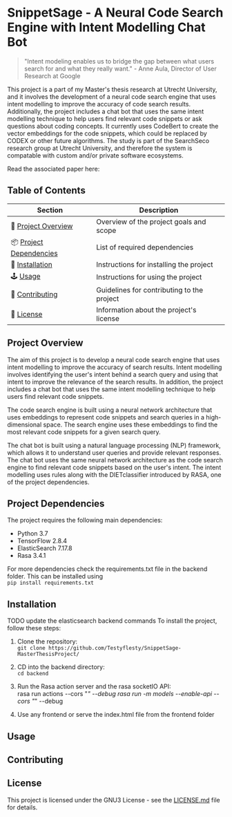 # SnippetSage - A Neural Code Search Engine with Intent Modelling Chat Bot

> "Intent modeling enables us to bridge the gap between what users search for and what they really want." - Anne Aula, Director of User Research at Google

This project is a part of my Master's thesis research at Utrecht University, and it involves the development of a neural code search engine that uses intent modelling to improve the accuracy of code search results. Additionally, the project includes a chat bot that uses the same intent modelling technique to help users find relevant code snippets or ask questions about coding concepts. It currently uses CodeBert to create the vector embeddings for the code snippets, which could be replaced by CODEX or other future algorithms. The study is part of the SearchSeco research group at Utrecht University, and therefore the system is compatable with custom and/or private software ecosystems.


Read the associated paper here: 



## Table of Contents

| Section              | Description                              
| ---------------------| ----------------------------------------
|📝 [Project Overview](#project-overview)    | Overview of the project goals and scope   
|📦 [Project Dependencies](#project-dependencies) | List of required dependencies            
|🚀 [Installation](#installation)         | Instructions for installing the project 
|🕹️ [Usage](#usage)                | Instructions for using the project      
|🤝 [Contributing](#contributing)         | Guidelines for contributing to the project 
|📜 [License](#license)              | Information about the project's license  

## Project Overview

The aim of this project is to develop a neural code search engine that uses intent modelling to improve the accuracy of search results. Intent modelling involves identifying the user's intent behind a search query and using that intent to improve the relevance of the search results. In addition, the project includes a chat bot that uses the same intent modelling technique to help users find relevant code snippets.

The code search engine is built using a neural network architecture that uses embeddings to represent code snippets and search queries in a high-dimensional space. The search engine uses these embeddings to find the most relevant code snippets for a given search query.

The chat bot is built using a natural language processing (NLP) framework, which allows it to understand user queries and provide relevant responses. The chat bot uses the same neural network architecture as the code search engine to find relevant code snippets based on the user's intent. The intent modelling uses rules along with the DIETclassifier introduced by RASA, one of the project dependencies.

## Project Dependencies

The project requires the following main dependencies:

- Python 3.7
- TensorFlow 2.8.4
- ElasticSearch 7.17.8
- Rasa 3.4.1

For more dependencies check the requirements.txt file in the backend folder. This can be installed using <br/>
`pip install requirements.txt`


## Installation
TODO update the elasticsearch backend commands
To install the project, follow these steps:

1. Clone the repository:  
`git clone https://github.com/Testyflesty/SnippetSage-MasterThesisProject/`

2. CD into the backend directory:  
`cd backend`

3. Run the Rasa action server and the rasa socketIO API:  
    rasa run actions --cors "*" --debug
    rasa run -m models --enable-api --cors "*" --debug
  
4. Use any frontend or serve the index.html file from the frontend folder


## Usage
## Contributing
## License
This project is licensed under the GNU3 License - see the [LICENSE.md](LICENSE.md) file for details.
